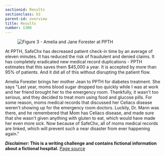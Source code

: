 ```yaml
---
sectionid: Results
sectionclass: h2
parent-id: overview
title: Results
number: 1300
---
```

<figure><img style="float: left;" src="https://raw.githubusercontent.com/knc789/case-study/gh-pages/img/AmeliaandJean.png"><figcaption>Figure 3 - Amelia and Jane Forester at PPTH</figcaption></figure> At PPTH, SafeChx has decreased patient check-in time by an average of eleven minutes. It has reduced the risk of fraudulent and denied claims. It has completely eradicated new medical record duplications - PPTH estimates that this saves them $45,000 a year. It is accepted by more than 95% of patients. And it did all of this without disrupting the patient flow.

Amelia Forester brings her mother Jean to PPTH for diabetes treatment. She says "Last year, moms blood sugar dropped too quickly while I was at work and her friend brought her to the emergency room. Thankfully, it wasn't too serious, and they decided to treat mom using food and glucose pills. For some reason, moms medical records that discussed her Celiacs disease weren't showing up for the emergency room doctors. Luckily, Dr. Mann was there, and he remembered that Mom has Celiacs disease, and made sure that she wasn't given anything with gluten to eat, which would have made her even more sick. Now because of SafeChx, all of moms medical records are linked, which will prevent such a near disaster from ever happening again."
  
    
	  
	    
		
**_Disclaimer:_ This is a writing challenge and contains fictional information about a fictional hospital.**
[Page source](https://github.com/knc789/case-study)